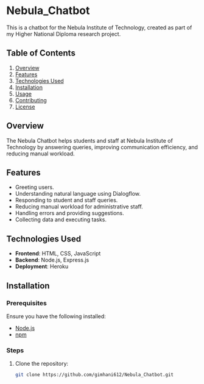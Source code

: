 # Nebula_Chatbot

This is a chatbot for the Nebula Institute of Technology, created as part of my Higher National Diploma research project.

## Table of Contents
1. [Overview](#overview)
2. [Features](#features)
3. [Technologies Used](#technologies-used)
4. [Installation](#installation)
5. [Usage](#usage)
6. [Contributing](#contributing)
7. [License](#license)

## Overview

The Nebula Chatbot helps students and staff at Nebula Institute of Technology by answering queries, improving communication efficiency, and reducing manual workload.

## Features

- Greeting users.
- Understanding natural language using Dialogflow.
- Responding to student and staff queries.
- Reducing manual workload for administrative staff.
- Handling errors and providing suggestions.
- Collecting data and executing tasks.

## Technologies Used

- **Frontend**: HTML, CSS, JavaScript
- **Backend**: Node.js, Express.js
- **Deployment**: Heroku

## Installation

### Prerequisites

Ensure you have the following installed:
- [Node.js](https://nodejs.org/en/download/)
- [npm](https://www.npmjs.com/get-npm)

### Steps

1. Clone the repository:
   ```bash
   git clone https://github.com/gimhani612/Nebula_Chatbot.git
